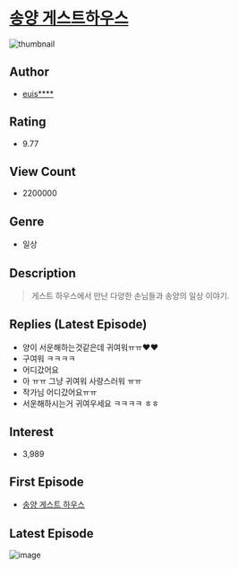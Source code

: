 # [송양 게스트하우스](https://comic.naver.com/bestChallenge/list?titleId=602595)
![thumbnail](https://image-comic.pstatic.net/user_contents_data/challenge_comic/2020/12/16/256223/thumbnail_202x164db39b65d_cb60_4929_acac_f4146f04bc60_00000548.JPEG)

## Author
- [euis****](https://comic.naver.com/artistTitle?id=256223)

## Rating
- 9.77

## View Count
- 2200000

## Genre
- 일상

## Description
> 게스트 하우스에서 만난 다양한 손님들과 송양의 일상 이야기.

## Replies (Latest Episode)
- 양이 서운해하는것같은데 귀여워ㅠㅠ♥♥
- 구여워 ㅋㅋㅋㅋ
- 어디갔어요
- 아 ㅠㅠ 그냥 귀여워 사랑스러워 ㅠㅠ
- 작가님 어디갔어요ㅠㅠ
- 서운해하시는거 귀여우세요 ㅋㅋㅋㅋ ㅎㅎ

## Interest
- 3,989

## First Episode
- [송양 게스트 하우스](https://comic.naver.com/bestChallenge/detail?titleId=602595&no=6)

## Latest Episode
![image](https://image-comic.pstatic.net/user_contents_data/challenge_comic/2022/01/18/256223/upload_7149521803008096101.jpeg)
